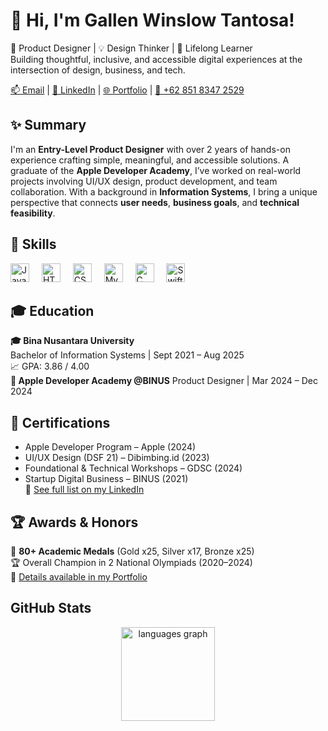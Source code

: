 

<!--
**GallenWT/GallenWT** is a ✨ _special_ ✨ repository because its `README.md` (this file) appears on your GitHub profile.

Here are some ideas to get you started:

- 🔭 I’m currently working on ...
- 🌱 I’m currently learning ...
- 👯 I’m looking to collaborate on ...
- 🤔 I’m looking for help with ...
- 💬 Ask me about ...
- 📫 How to reach me: ...
- 😄 Pronouns: ...
- ⚡ Fun fact: ...
-->

# 👋 Hi, I'm Gallen Winslow Tantosa!
🎨 Product Designer | 💡 Design Thinker | 🧠 Lifelong Learner  
Building thoughtful, inclusive, and accessible digital experiences at the intersection of design, business, and tech.

[📫 Email](mailto:gallenwt@gmail.com) | [🔗 LinkedIn](http://linkedin.com/in/gallenwt) | [🌐 Portfolio](https://bit.ly/gwtportfolio) | [📱 +62 851 8347 2529](https://wa.me/+6285183472529)

## ✨ Summary
I'm an **Entry-Level Product Designer** with over 2 years of hands-on experience crafting simple, meaningful, and accessible solutions. A graduate of the **Apple Developer Academy**, I’ve worked on real-world projects involving UI/UX design, product development, and team collaboration. With a background in **Information Systems**, I bring a unique perspective that connects **user needs**, **business goals**, and **technical feasibility**.

## 🧩 Skills
<div align="left">
  <img src="https://cdn.jsdelivr.net/gh/devicons/devicon/icons/javascript/javascript-original.svg" height="30" alt="JavaScript logo" />
  <img width="12" />
  <img src="https://cdn.jsdelivr.net/gh/devicons/devicon/icons/html5/html5-original.svg" height="30" alt="HTML5 logo" />
  <img width="12" />
  <img src="https://cdn.jsdelivr.net/gh/devicons/devicon/icons/css3/css3-original.svg" height="30" alt="CSS3 logo" />
  <img width="12" />
  <img src="https://cdn.jsdelivr.net/gh/devicons/devicon/icons/mysql/mysql-original.svg" height="30" alt="MySQL logo" />
  <img width="12" />
  <img src="https://cdn.jsdelivr.net/gh/devicons/devicon/icons/c/c-original.svg" height="30" alt="C logo" />
  <img width="12" />
  <img src="https://cdn.jsdelivr.net/gh/devicons/devicon/icons/swift/swift-original.svg" height="30" alt="Swift logo" />
</div>

## 🎓 Education
**🎓 Bina Nusantara University**  
Bachelor of Information Systems | Sept 2021 – Aug 2025  
📈 GPA: 3.86 / 4.00  
**🍎 Apple Developer Academy @BINUS** 
Product Designer | Mar 2024 – Dec 2024  

## 🏅 Certifications
- Apple Developer Program – Apple (2024)  
- UI/UX Design (DSF 21) – Dibimbing.id (2023)  
- Foundational & Technical Workshops – GDSC (2024)  
- Startup Digital Business – BINUS (2021)  
📄 [See full list on my LinkedIn](https://www.linkedin.com/in/gallenwt/details/certifications/)

## 🏆 Awards & Honors
🏅 **80+ Academic Medals** (Gold x25, Silver x17, Bronze x25)  
🏆 Overall Champion in 2 National Olympiads (2020–2024)  
📘 [Details available in my Portfolio](https://bit.ly/gwtportfolio)

## GitHub Stats
<div align="center">
  <img src="https://github-readme-stats.vercel.app/api/top-langs?username=GallenWT&locale=en&hide_title=false&layout=compact&card_width=320&langs_count=5&theme=dracula&hide_border=false&order=2" height="150" alt="languages graph"  />
</div>


